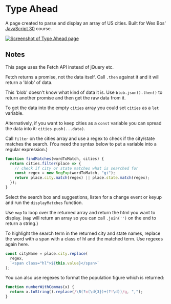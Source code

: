 # Type Ahead

A page created to parse and display an array of US cities. Built for Wes Bos' [JavaScript 30](https://javascript30.com/) course.

[![Screenshot of Type Ahead page](https://screenshots.firefoxusercontent.com/images/5d9f882d-22ab-44dd-9a59-4a2668a84e84.png)](https://gk-hynes.github.io/type-ahead/)

## Notes

This page uses the Fetch API instead of jQuery etc.

Fetch returns a promise, not the data itself. Call `.then` against it and it will return a 'blob' of data.

This 'blob' doesn't know what kind of data it is. Use `blob.json().then()` to return another promise and then get the raw data from it.

To get the data into the empty `cities` array you could set `cities` as a `let` variable.

Alternatively, if you want to keep cities as a `const` variable you can spread the data into it: `cities.push(...data)`.

Call `filter` on the cities array and use a regex to check if the city/state matches the search. (You need the syntax below to put a variable into a regular expression.)

```js
function findMatches(wordToMatch, cities) {
  return cities.filter(place => {
    // check if city or state matches what is searched for
    const regex = new RegExp(wordToMatch, "gi");
    return place.city.match(regex) || place.state.match(regex);
  });
}
```

Select the search box and suggestions, listen for a change event or keyup and run the `displayMatches` function.

Use `map` to loop over the returned array and return the html you want to display. (`map` will return an array so you can call `.join('')` on the end to return a string.)

To highlight the search term in the returned city and state names, replace the word with a span with a class of hl and the matched term. Use regexes again here.

```js
const cityName = place.city.replace(
  regex,
  `<span class="hl">${this.value}</span>`
);
```

You can also use regexes to format the population figure which is returned:

```js
function numberWithCommas(x) {
  return x.toString().replace(/\B(?=(\d{3})+(?!\d))/g, ",");
}
```
